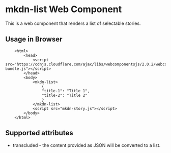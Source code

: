 # mkdn-list Web Component

This is a web component that renders a list of selectable stories.

## Usage in Browser

```
    <html>
        <head>
            <script src="https://cdnjs.cloudflare.com/ajax/libs/webcomponentsjs/2.0.2/webcomponents-bundle.js"></script>
        </head>
        <body>
            <mkdn-list>
                {
                "title-1": "Title 1",
                "title-2": "Title 2"
                }
            </mkdn-list>
            <script src="mkdn-story.js"></script>
        </body>
    </html>
```

## Supported attributes

* transcluded - the content provided as JSON will be converted to a list.

